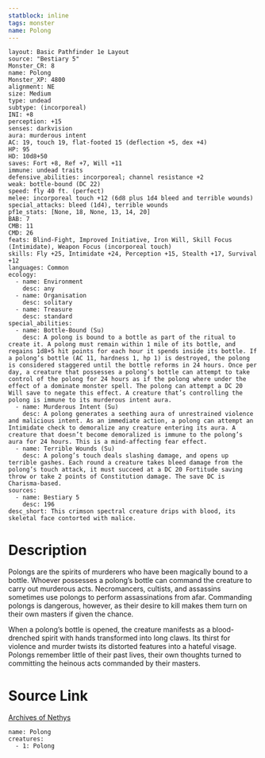 ```yaml
---
statblock: inline
tags: monster
name: Polong
---
```

```statblock
layout: Basic Pathfinder 1e Layout
source: "Bestiary 5"
Monster_CR: 8
name: Polong
Monster_XP: 4800
alignment: NE
size: Medium
type: undead
subtype: (incorporeal)
INI: +8
perception: +15
senses: darkvision
aura: murderous intent
AC: 19, touch 19, flat-footed 15 (deflection +5, dex +4)
HP: 95
HD: 10d8+50
saves: Fort +8, Ref +7, Will +11
immune: undead traits
defensive_abilities: incorporeal; channel resistance +2
weak: bottle-bound (DC 22)
speed: fly 40 ft. (perfect)
melee: incorporeal touch +12 (6d8 plus 1d4 bleed and terrible wounds)
special_attacks: bleed (1d4), terrible wounds
pf1e_stats: [None, 18, None, 13, 14, 20]
BAB: 7
CMB: 11
CMD: 26
feats: Blind-Fight, Improved Initiative, Iron Will, Skill Focus (Intimidate), Weapon Focus (incorporeal touch)
skills: Fly +25, Intimidate +24, Perception +15, Stealth +17, Survival +12
languages: Common
ecology:
  - name: Environment
    desc: any
  - name: Organisation
    desc: solitary
  - name: Treasure
    desc: standard
special_abilities:
  - name: Bottle-Bound (Su)
    desc: A polong is bound to a bottle as part of the ritual to create it. A polong must remain within 1 mile of its bottle, and regains 1d8+5 hit points for each hour it spends inside its bottle. If a polong’s bottle (AC 11, hardness 1, hp 1) is destroyed, the polong is considered staggered until the bottle reforms in 24 hours. Once per day, a creature that possesses a polong’s bottle can attempt to take control of the polong for 24 hours as if the polong where under the effect of a dominate monster spell. The polong can attempt a DC 20 Will save to negate this effect. A creature that’s controlling the polong is immune to its murderous intent aura.
  - name: Murderous Intent (Su)
    desc: A polong generates a seething aura of unrestrained violence and malicious intent. As an immediate action, a polong can attempt an Intimidate check to demoralize any creature entering its aura. A creature that doesn’t become demoralized is immune to the polong’s aura for 24 hours. This is a mind-affecting fear effect.
  - name: Terrible Wounds (Su)
    desc: A polong’s touch deals slashing damage, and opens up terrible gashes. Each round a creature takes bleed damage from the polong’s touch attack, it must succeed at a DC 20 Fortitude saving throw or take 2 points of Constitution damage. The save DC is Charisma-based.
sources:
  - name: Bestiary 5
    desc: 196
desc_short: This crimson spectral creature drips with blood, its skeletal face contorted with malice.
```
# Description
Polongs are the spirits of murderers who have been magically bound to a bottle. Whoever possesses a polong’s bottle can command the creature to carry out murderous acts. Necromancers, cultists, and assassins sometimes use polongs to perform assassinations from afar. Commanding polongs is dangerous, however, as their desire to kill makes them turn on their own masters if given the chance.

 When a polong’s bottle is opened, the creature manifests as a blood-drenched spirit with hands transformed into long claws. Its thirst for violence and murder twists its distorted features into a hateful visage. Polongs remember little of their past lives, their own thoughts turned to committing the heinous acts commanded by their masters.
# Source Link
[Archives of Nethys](https://aonprd.com/MonsterDisplay.aspx?ItemName=Polong)
```encounter-table
name: Polong
creatures:
  - 1: Polong
```
